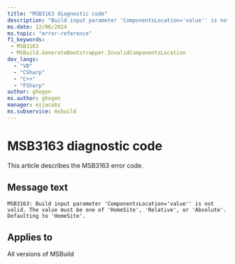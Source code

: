 ```yaml
---
title: "MSB3163 diagnostic code"
description: "Build input parameter 'ComponentsLocation='value'' is not valid. The value must be one of 'HomeSite', 'Relative', or 'Absolute'. Defaulting to 'HomeSite'."
ms.date: 12/06/2024
ms.topic: "error-reference"
f1_keywords:
 - MSB3163
 - MSBuild.GenerateBootstrapper.InvalidComponentsLocation
dev_langs:
  - "VB"
  - "CSharp"
  - "C++"
  - "FSharp"
author: ghogen
ms.author: ghogen
manager: mijacobs
ms.subservice: msbuild
---
```


# MSB3163 diagnostic code

<!-- :::ErrorDefinitionDescription::: -->
<!-- :::editable-content name="introDescription"::: -->
This article describes the MSB3163 error code.
<!-- :::editable-content-end::: -->

## Message text

```output
MSB3163: Build input parameter 'ComponentsLocation='value'' is not valid. The value must be one of 'HomeSite', 'Relative', or 'Absolute'. Defaulting to 'HomeSite'.
```

<!-- :::editable-content name="postOutputDescription"::: -->
<!--
{StrBegin="MSB3163: "}
-->
<!-- :::editable-content-end::: -->
<!-- :::ErrorDefinitionDescription-end::: -->

## Applies to

All versions of MSBuild
